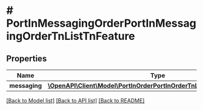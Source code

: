 # # PortInMessagingOrderPortInMessagingOrderTnListTnFeature

## Properties

Name | Type | Description | Notes
------------ | ------------- | ------------- | -------------
**messaging** | [**\OpenAPI\Client\Model\PortInOrderPortInOrderTnListTnFeatureMessaging**](PortInOrderPortInOrderTnListTnFeatureMessaging.md) |  | [optional]

[[Back to Model list]](../../README.md#models) [[Back to API list]](../../README.md#endpoints) [[Back to README]](../../README.md)
